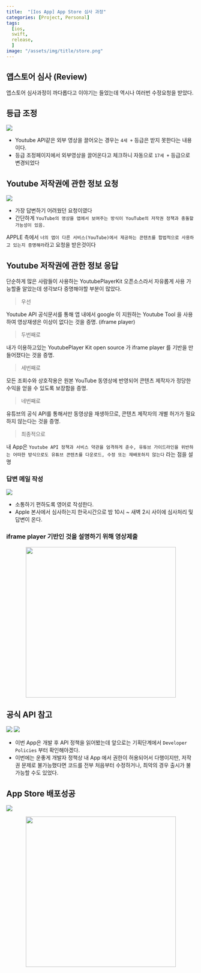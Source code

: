 ```yaml
---
title:  "[Ios App] App Store 심사 과정"
categories: [Project, Personal]
tags:
  [ios,
  swift,
  release,
  ] 
image: "/assets/img/title/store.png"
---
```


## 앱스토어 심사 (Review) 
앱스토어 심사과정이 까다롭다고 이야기는 들었는데 역시나 여러번 수정요청을 받았다.

## 등급 조정
![](/assets/img/posts/post/1차%20빠꾸.png)
* Youtube API같은 외부 영상을 끌어오는 경우는 `4세 +` 등급은 받지 못한다는 내용이다.
* 등급 조정페이지에서 외부영상을 끌어온다고 체크하니 자동으로 `17세 +` 등급으로 변경되었다

## Youtube 저작권에 관한 정보 요청 
![](/assets/img/posts/post/2차%20빠꾸.png)
* 가장 답변하기 어려웠던 요청이였다
* 간단하게 `YouTube의 영상을 앱에서 보여주는 방식이 YouTube의 저작권 정책과 충돌할 가능성이 있음.`

APPLE 측에서 `너의 앱이 다른 서비스(YouTube)에서 제공하는 콘텐츠를 합법적으로 사용하고 있는지 증명해라`라고 요청을 받은것이다


## Youtube 저작권에 관한 정보 응답

단순하게 많은 사람들이 사용하는 YoutubePlayerKit 오픈소스라서 자유롭게 사용 가능할줄 알았는데 생각보다 증명해야할 부분이 많았다.

>우선

 Youtube API 공식문서를 통해 앱 내에서 google 이 지원하는 Youtube Tool 을 사용하여 영상재생은 이상이 없다는 것을 증명. (iframe player)

>두번째로

 내가 이용하고있는 YoutubePlayer Kit open source 가 iframe player 를 기반을 만들어졌다는 것을 증명.

>세번째로

 모든 조회수와 상호작용은 원본 YouTube 동영상에 반영되어 콘텐츠 제작자가 정당한 수익을 얻을 수 있도록 보장함을 증명.

>네번째로

 유튜브의 공식 API를 통해서만 동영상을 재생하므로, 콘텐츠 제작자의 개별 허가가 필요하지 않는다는 것을 증명.

>최종적으로

내 App은 `Youtube API 정책과 서비스 약관을 엄격하게 준수, 유튜브 가이드라인을 위반하는 어떠한 방식으로도 유튜브 콘텐츠를 다운로드, 수정 또는 재배포하지 않는다` 라는 점을 설명


### 답변 메일 작성 
![](/assets/img/posts/post/2차%20빠꾸%20답변.png)
* 소통하기 편하도록 영어로 작성한다.
* Apple 본사에서 심사하는지 한국시간으로 밤 10시 ~ 새벽 2시 사이에 심사처리 및 답변이 온다.

### iframe player 기반인 것을 설명하기 위해 영상제출
<div style="display: flex; justify-content: space-around;">
  <img src="/assets/img/posts/post/첨부한거.gif" width="400" />
</div>

## 공식 API 참고
![](/assets/img/posts/post/스크린샷%202025-02-19%20오후%209.18.25.png)
![](/assets/img/posts/post/스크린샷%202025-02-19%20오후%209.18.35.png)
* 이번 App은 개발 후 API 정책을 읽어봤는데 앞으로는 기획단계에서 `Developer Policies` 부터 확인해야겠다. 
* 이번에는 운좋게 개발자 정책상 내 App 에서 권한이 허용되어서 다행이지만, 저작권 문제로 불가능했다면 코드를 전부 처음부터 수정하거나, 최악의 경우 출시가 불가능할 수도 있었다.

## App Store 배포성공
![](/assets/img/posts/post/배포%20성공.png)
<div style="display: flex; justify-content: space-around;">
  <img src="/assets/img/posts/post/앱스토어에올린거.PNG" width="400" />
</div>

